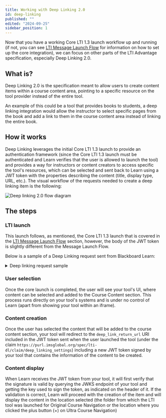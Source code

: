 ```yaml
---
title: Working with Deep Linking 2.0
id: deep-linking
published: ""
edited: "2024-09-25"
sidebar_position: 1
---
```


Now that you have a working Core LTI 1.3 launch workflow up and running (if not, you can see [LTI Message Launch Flow](/docs/blackboard/lti/1.3/core/01-core-launch.md) for information on how to set up the core integration), we can focus on other parts of the LTI Advantage specification, especially Deep Linking 2.0.

## What is?

Deep Linking 2.0 is the specification meant to allow users to create content items within a course content area, pointing to a specific resource on the tool provider instead of the entire tool.

An example of this could be a tool that provides books to students, a deep linking integration would allow the instructor to select specific pages from the book and add a link to them in the course content area instead of linking the entire book.

## How it works

Deep Linking leverages the initial Core LTI 1.3 launch to provide an authentication framework (since the Core LTI 1.3 launch must be authenticated and Learn verifies that the user is allowed to launch the tool) and provides a way for instructors or content creators to access specific the tool's resources, which can be selected and sent back to Learn using a JWT token with the properties describing the content (title, display type, URL, etc.). The visual workflow of the requests needed to create a deep linking item is the following:

![Deep linking 2.0 flow diagram](/assets/img/deeplinking-flow.png)

## The steps

### LTI launch

This launch follows, as mentioned, the Core LTI 1.3 launch that is covered in the [LTI Message Launch Flow](/docs/blackboard/lti/1.3/core/01-core-launch.md) section, however, the body of the JWT token is slightly different from the Message Launch Flow.

Below is a sample of a Deep Linking request sent from Blackboard Learn:

<details>
<summary>Deep linking request sample</summary>

```json
{
  "sub": "561ac4762b5142a0b1d3ed1aa40789c1",
  "https://purl.imsglobal.org/spec/lti/claim/deployment_id": "86e8b331-a6cd-486c-b006-9893c749e242",
  "https://purl.imsglobal.org/spec/lti/claim/version": "1.3.0",
  "https://purl.imsglobal.org/spec/lti-ags/claim/endpoint": {
    "lineitems": "https://learn.blackboard.com/learn/api/v1/lti/courses/_4_1/lineItems",
    "scope": [
      "https://purl.imsglobal.org/spec/lti-ags/scope/lineitem",
      "https://purl.imsglobal.org/spec/lti-ags/scope/result.readonly",
      "https://purl.imsglobal.org/spec/lti-ags/scope/score",
      "https://purl.imsglobal.org/spec/lti-ags/scope/lineitem.readonly"
    ]
  },
  "iss": "https://blackboard.com",
  "locale": "en-US",
  "https://purl.imsglobal.org/spec/lti/claim/tool_platform": {
    "name": "Blackboard, Inc.",
    "description": "Blackboard, Inc.",
    "guid": "83656022865f4f47a898b986399a01a8",
    "product_family_code": "BlackboardLearn",
    "version": "3900.93.0-rel.59+7d3ba1c",
    "url": "https://learn.blackboard.com/",
    "contact_email": "dev@localhost"
  },
  "https://purl.imsglobal.org/spec/lti/claim/lis": {
    "person_sourcedid": "administrator",
    "course_section_sourcedid": "course-link"
  },
  "exp": 1727291502,
  "iat": 1727287902,
  "email": "dev@localhost",
  "https://purl.imsglobal.org/spec/lti-nrps/claim/namesroleservice": {
    "context_memberships_url": "https://learn.blackboard.com/learn/api/v1/lti/external/namesandroles/_4_1",
    "scope": [
      "https://purl.imsglobal.org/spec/lti-nrps/scope/contextmembership.readonly"
    ],
    "service_versions": ["2.0"]
  },
  "given_name": "Blackboard",
  "https://purl.imsglobal.org/spec/lti/claim/roles": [
    "http://purl.imsglobal.org/vocab/lis/v2/membership#Instructor",
    "http://purl.imsglobal.org/vocab/lis/v2/system/person#Administrator",
    "http://purl.imsglobal.org/vocab/lis/v2/membership#Administrator",
    "http://purl.imsglobal.org/vocab/lis/v2/institution/person#Staff"
  ],
  "nonce": "34f3c275-f24b-40df-81fa-8796eaa3591b",
  "https://purl.imsglobal.org/spec/lti/claim/target_link_uri": "https://dev.writingcode.dev/deepLinkOptions",
  "https://purl.imsglobal.org/spec/lti/claim/context": {
    "id": "ad83286ea6494b799bd1a5d57436d7d8",
    "label": "course-link",
    "title": "Course Link",
    "type": ["http://purl.imsglobal.org/vocab/lis/v2/course#CourseOffering"]
  },
  "https://purl.imsglobal.org/spec/lti/claim/resource_link": {
    "id": "_14_1"
  },
  "https://purl.imsglobal.org/spec/lti-gs/claim/groupsservice": {
    "context_groups_url": "https://learn.blackboard.com/learn/api/v1/lti/courses/_4_1/groups",
    "context_group_sets_url": "https://learn.blackboard.com/learn/api/v1/lti/courses/_4_1/groupsets",
    "scope": [
      "https://purl.imsglobal.org/spec/lti-gs/scope/contextgroup.readonly"
    ],
    "service_versions": ["1.0"]
  },
  "aud": "baaf7da8-f99a-42ca-a72f-292cfd0eb27d",
  "https://purl.imsglobal.org/spec/lti/claim/message_type": "LtiDeepLinkingRequest",
  "name": "Blackboard Administrator",
  "https://purl.imsglobal.org/spec/lti-dl/claim/deep_linking_settings": {
    "accept_copy_advice": false,
    "data": "_4_1::_14_1::2::false::true::_13_1::e7a75af804fd4d9fb76812c7cde8ca70::false::false",
    "accept_types": ["ltiResourceLink", "link"],
    "accept_multiple": true,
    "accept_presentation_document_targets": ["iframe", "window"],
    "accept_media_types": "*/*",
    "auto_create": true,
    "deep_link_return_url": "https://learn.blackboard.com/webapps/blackboard/controller/lti/v2/deeplinking"
  },
  "family_name": "Administrator",
  "https://blackboard.com/lti/claim/one_time_session_token": "3d1a9e7afc74456eb084f01bf0470bb5",
  "https://blackboard.com/webapps/foundations-connector/foundations-ids": {
    "site-id": "c97ad917-97a9-4bc4-9610-687f355647e3",
    "tenant-id": "92446862-2bdc-443d-88e8-2054de750557"
  }
}
```

</details>

### User selection

Once the core launch is completed, the user will see your tool's UI, where content can be selected and added to the Course Content section. This process runs directly on your tool's systems and is under no control of Learn (apart from showing your tool within an iframe).

### Content creation

Once the user has selected the content that will be added to the course content section, your tool will redirect to the `deep_link_return_url` URI included in the JWT token sent when the user launched the tool (under the claim `https://purl.imsglobal.org/spec/lti-dl/claim/deep_linking_settings`) including a new JWT token signed by your tool that contains the information of the content to be created.

### Content display

When Learn receives the JWT token from your tool, it will first verify that the signature is valid by querying the JWKS endpoint of your tool and getting the key used to sign the token, as indicated on the header of it. If the validation is correct, Learn will proceed with the creation of the item and will display the content in the location selected (the folder from which the LTI tool was launched for Original Course Navigation or the location where you clicked the plus button (+) on Ultra Course Navigation)
